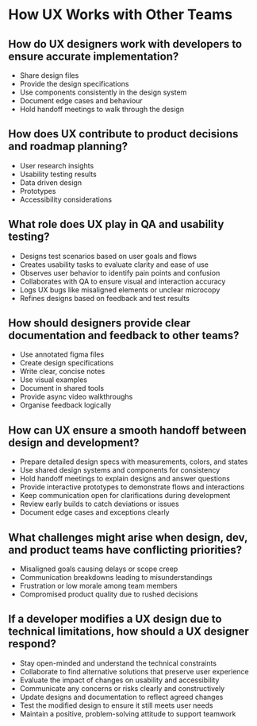 # How UX Works with Other Teams

## How do UX designers work with developers to ensure accurate implementation?
- Share design files
- Provide the design specifications
- Use components consistently in the design system
- Document edge cases and behaviour
- Hold handoff meetings to walk through the design

## How does UX contribute to product decisions and roadmap planning?
- User research insights
- Usability testing results
- Data driven design
- Prototypes
- Accessibility considerations

## What role does UX play in QA and usability testing?
- Designs test scenarios based on user goals and flows
- Creates usability tasks to evaluate clarity and ease of use
- Observes user behavior to identify pain points and confusion
- Collaborates with QA to ensure visual and interaction accuracy
- Logs UX bugs like misaligned elements or unclear microcopy
- Refines designs based on feedback and test results

## How should designers provide clear documentation and feedback to other teams?
- Use annotated figma files
- Create design specifications
- Write clear, concise notes
- Use visual examples
- Document in shared tools
- Provide async video walkthroughs
- Organise feedback logically

## How can UX ensure a smooth handoff between design and development?
- Prepare detailed design specs with measurements, colors, and states
- Use shared design systems and components for consistency
- Hold handoff meetings to explain designs and answer questions
- Provide interactive prototypes to demonstrate flows and interactions
- Keep communication open for clarifications during development
- Review early builds to catch deviations or issues
- Document edge cases and exceptions clearly

## What challenges might arise when design, dev, and product teams have conflicting priorities?
- Misaligned goals causing delays or scope creep
- Communication breakdowns leading to misunderstandings
- Frustration or low morale among team members
- Compromised product quality due to rushed decisions

## If a developer modifies a UX design due to technical limitations, how should a UX designer respond?
- Stay open-minded and understand the technical constraints
- Collaborate to find alternative solutions that preserve user experience
- Evaluate the impact of changes on usability and accessibility
- Communicate any concerns or risks clearly and constructively
- Update designs and documentation to reflect agreed changes
- Test the modified design to ensure it still meets user needs
- Maintain a positive, problem-solving attitude to support teamwork